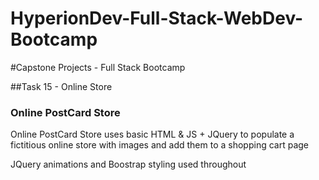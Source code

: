 # HyperionDev-Full-Stack-WebDev-Bootcamp
#Capstone Projects - Full Stack Bootcamp

##Task 15 - Online Store 
### Online PostCard Store 

Online PostCard Store uses basic HTML &  JS + JQuery to populate a fictitious online store with images and 
add them to a shopping cart page 

JQuery animations and Boostrap styling used throughout



